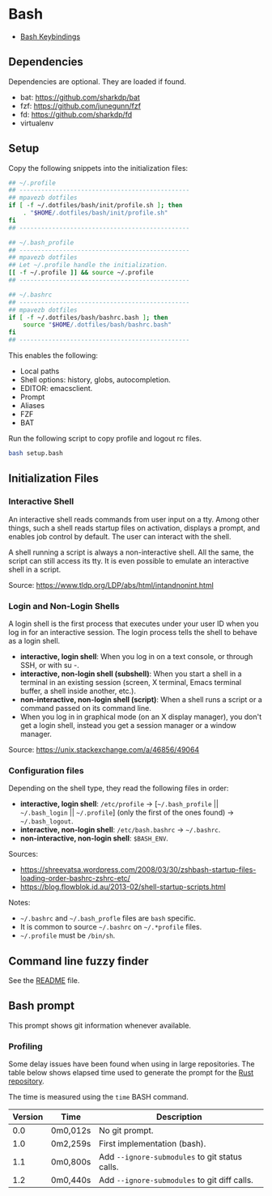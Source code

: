 # Bash

- [Bash Keybindings](./keybindings.md)

## Dependencies

Dependencies are optional. They are loaded if found.

- bat: https://github.com/sharkdp/bat
- fzf: https://github.com/junegunn/fzf
- fd: https://github.com/sharkdp/fd
- virtualenv

## Setup

Copy the following snippets into the initialization files:
```bash
## ~/.profile
## -----------------------------------------------
## mpavezb dotfiles
if [ -f ~/.dotfiles/bash/init/profile.sh ]; then
    . "$HOME/.dotfiles/bash/init/profile.sh"
fi
## -----------------------------------------------

## ~/.bash_profile
## -----------------------------------------------
## mpavezb dotfiles
## Let ~/.profile handle the initialization.
[[ -f ~/.profile ]] && source ~/.profile
## -----------------------------------------------

## ~/.bashrc
## -----------------------------------------------
## mpavezb dotfiles
if [ -f ~/.dotfiles/bash/bashrc.bash ]; then
    source "$HOME/.dotfiles/bash/bashrc.bash"
fi
## -----------------------------------------------
```

This enables the following:
- Local paths
- Shell options: history, globs, autocompletion.
- EDITOR: emacsclient.
- Prompt
- Aliases
- FZF
- BAT

Run the following script to copy profile and logout rc files.
```bash
bash setup.bash
```

## Initialization Files

### Interactive Shell

An interactive shell reads commands from user input on a tty. Among other things, such a shell reads startup files on activation, displays a prompt, and enables job control by default. The user can interact with the shell.

A shell running a script is always a non-interactive shell. All the same, the script can still access its tty. It is even possible to emulate an interactive shell in a script.

Source: https://www.tldp.org/LDP/abs/html/intandnonint.html

### Login and Non-Login Shells

A login shell is the first process that executes under your user ID when you log in for an interactive session. The login process tells the shell to behave as a login shell.

- **interactive, login shell**: When you log in on a text console, or through SSH, or with su -.
- **interactive, non-login shell (subshell)**: When you start a shell in a terminal in an existing session (screen, X terminal, Emacs terminal buffer, a shell inside another, etc.).
- **non-interactive, non-login shell (script)**: When a shell runs a script or a command passed on its command line.
- When you log in in graphical mode (on an X display manager), you don't get a login shell, instead you get a session manager or a window manager.

Source: https://unix.stackexchange.com/a/46856/49064

### Configuration files

Depending on the shell type, they read the following files in order:

- **interactive, login shell**: `/etc/profile` -> [`~/.bash_profile` || `~/.bash_login` || `~/.profile`] (only the first of the ones found) -> `~/.bash_logout`.
- **interactive, non-login shell**: `/etc/bash.bashrc` -> `~/.bashrc`.
- **non-interactive, non-login shell**: `$BASH_ENV`.

Sources:
- https://shreevatsa.wordpress.com/2008/03/30/zshbash-startup-files-loading-order-bashrc-zshrc-etc/
- https://blog.flowblok.id.au/2013-02/shell-startup-scripts.html

Notes:
- `~/.bashrc` and `~/.bash_profle` files are `bash` specific.
- It is common to source `~/.bashrc` on `~/.*profile` files.
- `~/.profile` must be `/bin/sh`.


## Command line fuzzy finder

See the [README](fzf/README.md) file.

## Bash prompt

This prompt shows git information whenever available.

### Profiling

Some delay issues have been found when using in large repositories. The table below shows elapsed time used to generate the prompt for the [Rust repository](https://github.com/rust-lang/rust).

The time is measured using the `time` BASH command.

| Version | Time     | Description                                    |
| ------- | -------- | ---------------------------------------------- |
| 0.0     | 0m0,012s | No git prompt.                                 |
| 1.0     | 0m2,259s | First implementation (bash).                   |
| 1.1     | 0m0,800s | Add `--ignore-submodules` to git status calls. |
| 1.2     | 0m0,440s | Add `--ignore-submodules` to git diff calls.   |
